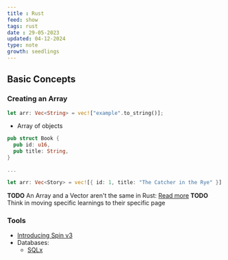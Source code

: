 ```yaml
---
title : Rust
feed: show
tags: rust
date : 29-05-2023
updated: 04-12-2024
type: note
growth: seedlings
---
```


## Basic Concepts

### Creating an Array

```rust
let arr: Vec<String> = vec!["example".to_string()];
```
- Array of objects

```rust
pub struct Book {
  pub id: u16,
  pub title: String,
}

...

let arr: Vec<Story> = vec![{ id: 1, title: "The Catcher in the Rye" }]
```

**TODO** An Array and a Vector aren't the same in Rust: [Read more](https://www.cs.brandeis.edu/~cs146a/rust/doc-02-21-2015/book/arrays-vectors-and-slices.html)
**TODO** Think in moving specific learnings to their specific page

### Tools

- [Introducing Spin v3](https://www.fermyon.com/blog/introducing-spin-v3)
- Databases:
  - [SQLx](https://github.com/launchbadge/sqlx)
